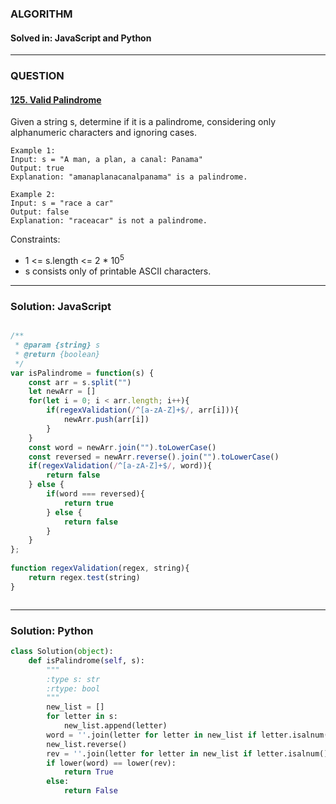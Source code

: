 ### ALGORITHM
#### Solved in: JavaScript and Python
-----
### QUESTION

#### [125. Valid Palindrome](https://leetcode.com/problems/valid-palindrome/)

Given a string s, determine if it is a palindrome, considering only alphanumeric characters and ignoring cases.

``` 
Example 1:
Input: s = "A man, a plan, a canal: Panama"
Output: true
Explanation: "amanaplanacanalpanama" is a palindrome.

Example 2:
Input: s = "race a car"
Output: false
Explanation: "raceacar" is not a palindrome.

```

Constraints:

* 1 <= s.length <= 2 * 10<sup>5</sup>
* s consists only of printable ASCII characters.

-----

### Solution: JavaScript

```js

/**
 * @param {string} s
 * @return {boolean}
 */
var isPalindrome = function(s) {
    const arr = s.split("")
    let newArr = []
    for(let i = 0; i < arr.length; i++){
        if(regexValidation(/^[a-zA-Z]+$/, arr[i])){
            newArr.push(arr[i])
        }
    }
    const word = newArr.join("").toLowerCase()
    const reversed = newArr.reverse().join("").toLowerCase()
    if(regexValidation(/^[a-zA-Z]+$/, word)){
        return false 
    } else {
        if(word === reversed){
            return true
        } else {
            return false
        }
    }
};
    
function regexValidation(regex, string){
    return regex.test(string)
}



```

-----

### Solution: Python

```py
class Solution(object):
    def isPalindrome(self, s):
        """
        :type s: str
        :rtype: bool
        """
        new_list = []
        for letter in s:
            new_list.append(letter)
        word = ''.join(letter for letter in new_list if letter.isalnum())
        new_list.reverse()
        rev = ''.join(letter for letter in new_list if letter.isalnum())
        if lower(word) == lower(rev):
            return True
        else:
            return False
        
```
